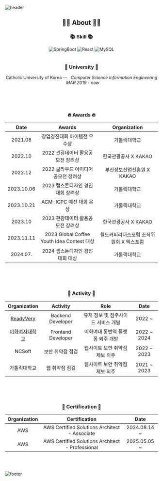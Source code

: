 ![header](https://capsule-render.vercel.app/api?type=slice&color=30A9DE&height=60&section=header)

<div align=center>
 
 <h2 align="center">👨‍💻 About 👨‍💻</h2>

 <h3 align="center">📚 Skill 📚</h3>
 
<div align="center">
<img alt=
"SpringBoot" src="https://img.shields.io/badge/SpringBoot-6DB33F?style=flat&logo=SpringBoot&logoColor=white"/>
<img alt="React" src="https://img.shields.io/badge/-ReactJs-61DAFB?logo=react&logoColor=white&style=flat"/>
<img alt="MySQL" src="https://img.shields.io/badge/MySQL-4479A1?style=flat&logo=MySQL&logoColor=white"/>
<br>
</div>
<br> 

<h3 align="center">🏫 University 🏫</h3>
<p align="center">
Catholic University of Korea —  &nbsp; <em>Computer Science Information Engineering &nbsp;   MAR  2019 - now </em>
</p>   

</br>
</br>
</br>

<h3 align="center"> 🔥 Awards 🔥</h3>

|Date|Awards|Organization|
|:---:|:---:|:---:|
|2021.08 | 창업경진대회 아이템전 우수상 | 가톨릭대학교 |
|2022.10| 2022 관광데이터 활용공모전 장려상 | 한국관광공사 X KAKAO|
|2022.12| 2022 클라우드 아이디어 공모전 장려상 | 부산정보산업진흥원 X KAKAO |
|2023.10.06 | 2023 캡스톤디자인 경진대회 장려상| 가톨릭대학교 |
|2023.10.21| ACM-ICPC 예선 대회 은상| 가톨릭대학교 |
|2023.10| 2023 관광데이터 활용공모전 장려상 | 한국관광공사 X KAKAO |
|2023.11.11| 2023 Global Coffee Youth Idea Contest 대상 | 월드커피리더스포럼 조직위원회 X 엑스포럼|
|2024.07.| 2024 캡스톤디자인 경진대회 대상 | 가톨릭대학교 |



</br>
</br>
</br>
 
<h3 align="center"> 🧩 Activity 🧩</h3>

|Organization|Activity|Role|Date|
|:---:|:---:|:---:|:---:|
| [ReadyVery](https://test.readyvery.com/) | Backend Developer| 유저 정보 및 점주사이드 서비스 개발 |2022 ~ |
| [이화여자대학교](https://edu-trans.ewha.ac.kr) | Frontend Developer | 이화여대 통번역 플랫폼 외주 개발 |2022 ~ 2024|
| NCSoft | 보안 취약점 점검| 웹사이트 보안 취약점 제보 외주 |2022 ~ 2023|
| 가톨릭대학교 | 웹 취약점 점검 | 웹사이트 보안 취약점 제보 외주 |2021 ~ 2023|

</br>
</br>
</br>

<h3 align="center"> 🧩 Certification 🧩</h3>

|Organization|Certification|Date|
|:---:|:---:|:---:|
| AWS | AWS Certified Solutions Architect - Associate |2024.08.14 ~ |
| AWS | AWS Certified Solutions Architect - Professional |2025.05.05 ~ |


 
 <br>
 
</div>

<br>

![footer](https://capsule-render.vercel.app/api?type=slice&color=EFDC05&height=40&section=footer)
